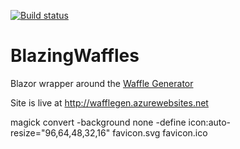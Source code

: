 [![Build status](https://ci.appveyor.com/api/projects/status/auc0ev6wgxs7dexo/branch/master?svg=true)](https://ci.appveyor.com/project/gbiellem/blazingwaffles/branch/master)

# BlazingWaffles

Blazor wrapper around the [Waffle Generator](https://github.com/SimonCropp/WaffleGenerator)

Site is live at http://wafflegen.azurewebsites.net


magick convert  -background none  -define icon:auto-resize="96,64,48,32,16" favicon.svg favicon.ico